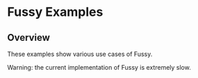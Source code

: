 # Fussy  Examples

## Overview

These examples show various use cases of Fussy.

Warning: the current implementation of Fussy is extremely slow.

